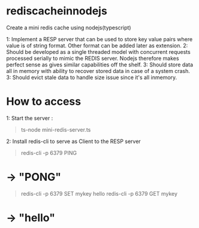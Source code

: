 # rediscacheinnodejs
Create a mini redis cache using nodejs(typescript)

1: Implement a RESP server that can be used to store key value pairs where value is of string format. Other format can be added later as extension.
2: Should be developed as a single threaded model with concurrent requests processed serially to mimic the REDIS server. Nodejs therefore makes perfect sense as gives 
similar capabilities off the shelf.
3: Should store data all in memory with ability to recover stored data in case of a system crash.
3: Should evict stale data to handle size issue since it's all inmemory.

# How to access
1: Start the server : 
  > ts-node mini-redis-server.ts

2: Install redis-cli to serve as Client to the RESP server
  > redis-cli -p 6379 PING
  # -> "PONG"

  > redis-cli -p 6379 SET mykey hello
  > redis-cli -p 6379 GET mykey
  # -> "hello"


